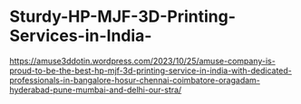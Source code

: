 # Sturdy-HP-MJF-3D-Printing-Services-in-India-
https://amuse3ddotin.wordpress.com/2023/10/25/amuse-company-is-proud-to-be-the-best-hp-mjf-3d-printing-service-in-india-with-dedicated-professionals-in-bangalore-hosur-chennai-coimbatore-oragadam-hyderabad-pune-mumbai-and-delhi-our-stra/
